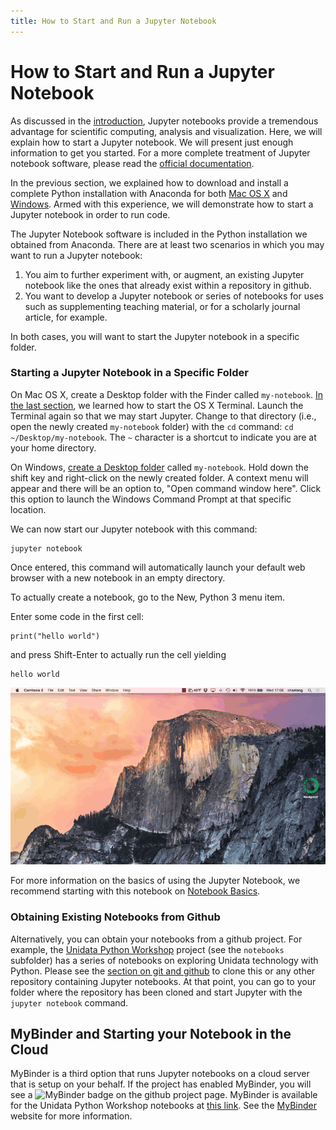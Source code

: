 ```yaml
---
title: How to Start and Run a Jupyter Notebook
---
```


# How to Start and Run a Jupyter Notebook

As discussed in the [introduction](introduction.html), Jupyter notebooks provide a tremendous advantage for scientific computing, analysis and visualization. Here, we will explain how to start a Jupyter notebook. We will present just enough information to get you started. For a more complete treatment of Jupyter notebook software, please read the [official documentation](https://jupyter-notebook.readthedocs.org/en/latest/).

In the previous section, we explained how to download and install a complete Python installation with Anaconda for both [Mac OS X](conda-osx.html) and [Windows](conda-windows.html). Armed with this experience, we will demonstrate how to start a Jupyter notebook in order to run code.

The Jupyter Notebook software is included in the Python installation we obtained from Anaconda. There are at least two scenarios in which you may want to run a Jupyter notebook:

1.  You aim to further experiment with, or augment, an existing Jupyter notebook like the ones that already exist within a repository in github.
2.  You want to develop a Jupyter notebook or series of notebooks for uses such as supplementing teaching material, or for a scholarly journal article, for example.

In both cases, you will want to start the Jupyter notebook in a specific folder.

### Starting a Jupyter Notebook in a Specific Folder

On Mac OS X, create a Desktop folder with the Finder called `my-notebook`. [In the last section](conda-osx.html), we learned how to start the OS X Terminal. Launch the Terminal again so that we may start Jupyter. Change to that directory (i.e., open the newly created `my-notebook` folder) with the `cd` command: `cd ~/Desktop/my-notebook`. The `~` character is a shortcut to indicate you are at your home directory.

On Windows, [create a Desktop folder](http://windows.microsoft.com/en-us/windows/create-new-folder) called `my-notebook`. Hold down the shift key and right-click on the newly created folder. A context menu will appear and there will be an option to, "Open command window here". Click this option to launch the Windows Command Prompt at that specific location.

We can now start our Jupyter notebook with this command:

    jupyter notebook

Once entered, this command will automatically launch your default web browser with a new notebook in an empty directory.

To actually create a notebook, go to the New, Python 3 menu item.

Enter some code in the first cell:

    print("hello world")

and press Shift-Enter to actually run the cell yielding

    hello world

<!-- Cannot handle in pure markdown b/c of onclick -->
<img src="images/jupyter.gif" alt="Starting Jupyter" onclick='this.src=this.src'/>

For more information on the basics of using the Jupyter Notebook, we recommend starting with this notebook on [Notebook Basics](https://nbviewer.jupyter.org/github/jupyter/notebook/blob/master/docs/source/examples/Notebook/Notebook%20Basics.ipynb).

### Obtaining Existing Notebooks from Github

Alternatively, you can obtain your notebooks from a github project. For example, the [Unidata Python Workshop](https://github.com/Unidata/unidata-python-workshop) project (see the `notebooks` subfolder) has a series of notebooks on exploring Unidata technology with Python. Please see the [section on git and github](conda-osx.html) to clone this or any other repository containing Jupyter notebooks. At that point, you can go to your folder where the repository has been cloned and start Jupyter with the `jupyter notebook` command.

## MyBinder and Starting your Notebook in the Cloud

MyBinder is a third option that runs Jupyter notebooks on a cloud server that is setup on your behalf. If the project has enabled MyBinder, you will see a <img src="http://mybinder.org/badge.svg" alt="MyBinder"/> badge on the github project page. MyBinder is available for the Unidata Python Workshop notebooks at [this link](https://github.com/Unidata/unidata-python-workshop). See the [MyBinder](http://mybinder.org/) website for more information.
